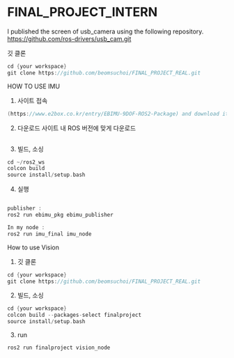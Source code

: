 # FINAL_PROJECT_INTERN


I published the screen of usb_camera using the following repository. https://github.com/ros-drivers/usb_cam.git

깃 클론
```cpp
cd {your workspace}
git clone https://github.com/beomsuchoi/FINAL_PROJECT_REAL.git
```

HOW TO USE IMU
1. 사이트 접속

```cpp
(https://www.e2box.co.kr/entry/EBIMU-9DOF-ROS2-Package) and download it at {your workspace}.
```
2. 다운로드
사이트 내 ROS 버전에 맞게 다운로드
```
```
3. 빌드, 소싱

```cpp
cd ~/ros2_ws
colcon build
source install/setup.bash

```

4. 실행

```cpp

publisher : 
ros2 run ebimu_pkg ebimu_publisher

In my node :
ros2 run imu_final imu_node
```

How to use Vision
1. 깃 클론

```cpp
cd {your workspace}
git clone https://github.com/beomsuchoi/FINAL_PROJECT_REAL.git
```

2. 빌드, 소싱

```cpp
cd {your workspace}
colcon build --packages-select finalproject
source install/setup.bash

```
3. run

```cpp
ros2 run finalproject vision_node

```
